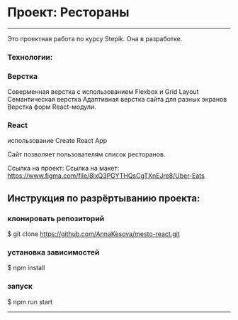 # Проект: Рестораны
------
Это проектная работа по курсу Stepik. Она в разработке. 

### Технологии:  

### Верстка
Соверменная верстка с использованием Flexbox и Grid Layout
Семантическая верстка
Адаптивная верстка сайта для разных экранов
Верстка форм
React-модули.

### React
использование Create React App    

Сайт позволяет пользователям список ресторанов.

Ссылка на проект: 
Ссылка на макет: https://www.figma.com/file/8lxQ3PGYTHQsCgTXnEJre8/Uber-Eats

## Инструкция по разрёртыванию проекта:

### клонировать репозиторий

$ git clone https://github.com/AnnaKesova/mesto-react.git

### установка зависимостей

$ npm install

### запуск

$ npm run start

------
